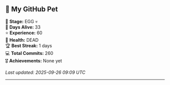 ## 🐾 My GitHub Pet

🥚 **Stage:** EGG 💀  
📅 **Days Alive:** 33  
⭐ **Experience:** 60  
💓 **Health:** DEAD  
🏆 **Best Streak:** 1 days  
💻 **Total Commits:** 260  
🎖️ **Achievements:** None yet  

*Last updated: 2025-09-26 09:09 UTC*

---
